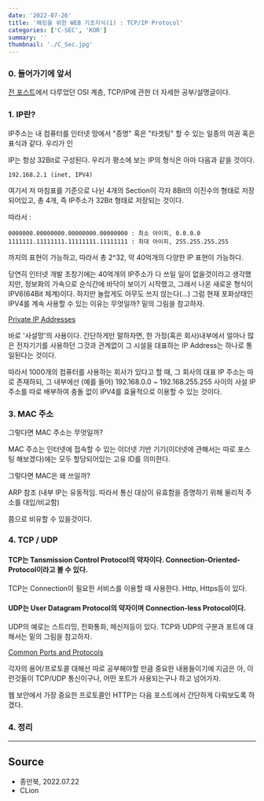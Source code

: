 ```yaml
---
date: '2022-07-26'
title: '해킹을 위한 WEB 기초지식(1) : TCP/IP Protocol'
categories: ['C-SEC', 'KOR']
summary: ''
thumbnail: './C_Sec.jpg'
---
```


### 0. 들어가기에 앞서

[전 포스트](<https://hosahn.github.io/22-726>)에서 다루었던 OSI 계층, TCP/IP에 관한 더 자세한 공부/설명글이다.


### 1. IP란?


IP주소는 내 컴퓨터를 인터넷 망에서 "증명" 혹은 "타겟팅" 할 수 있는 일종의 여권 혹은 표식과 같다. 우리가 인


IP는 항상 32Bit로 구성된다. 우리가 평소에 보는 IP의 형식은 아마 다음과 같을 것이다.

```
192.168.2.1 (inet, IPV4)
```
여기서 저 마침표를 기준으로 나뉜 4개의 Section이 각자 8Bit의 이진수의 형태로 저장되어있고, 총 4개, 즉 IP주소가 32Bit 형태로 저장되는 것이다.


따라서 :
```
0000000.00000000.00000000.00000000 : 최소 아이피, 0.0.0.0
1111111.11111111.11111111.11111111 : 최대 아이피, 255.255.255.255
```
까지의 표현이 가능하고, 따라서 총 2^32, 약 40억개의 다양한 IP 표현이 가능하다. 


당연히 인터넷 개발 초창기에는 40억개의 IP주소가 다 쓰일 일이 없을것이라고 생각했지만, 정보화의 가속으로 순식간에 바닥이 보이기 시작했고, 그래서 나온 새로운 형식이 IPV6(64Bit 체계)이다. 하지만 놀랍게도 아무도 쓰지 않는다(...) 그럼 현재 포화상태인 IPV4를 계속 사용할 수 있는 이유는 무엇일까? 밑의 그림을 참고하자.

[Private IP Addresses](<https://www.google.com/url?sa=i&url=https%3A%2F%2Fwww.pinterest.com%2Fpin%2F589267932474734110%2F&psig=AOvVaw28y2RRIcpWVSOiJk_bfwHS&ust=1663790291785000&source=images&cd=vfe&ved=0CAwQjRxqFwoTCKiayIKUpPoCFQAAAAAdAAAAABAI>)


바로 '사설망'의 사용이다. 간단하게만 말하자면, 한 가정(혹은 회사)내부에서 얼마나 많은 전자기기를 사용하던 그것과 관계없이 그 시설을 대표하는 IP Address는 하나로 통일된다는 것이다.


따라서 1000개의 컴퓨터를 사용하는 회사가 있다고 할 때, 그 회사의 대표 IP 주소는 따로 존재하되, 그 내부에선 (예를 들어) 192.168.0.0 ~ 192.168.255.255 사이의 사설 IP 주소를 따로 배부하여 충돌 없이 IPV4를 효율적으로 이용할 수 있는 것이다.


### 3. MAC 주소


그렇다면 MAC 주소는 무엇일까?


MAC 주소는 인터넷에 접속할 수 있는 이더넷 기반 기기(이더넷에 관해서는 따로 포스팅 해보겠다)에는 모두 할당되어있는 고유 ID를 의미한다.


그렇다면 MAC은 왜 쓰일까? 

ARP 참조 (내부 IP는 유동적임. 따라서 통신 대상이 유효함을 증명하기 위해 물리적 주소를 대입/비교함)


쯤으로 비유할 수 있을것이다.


### 4. TCP / UDP

#### TCP는 Tansmission Control Protocol의 약자이다. Connection-Oriented-Protocol이라고 볼 수 있다.


TCP는 Connection이 필요한 서비스를 이용할 때 사용한다. Http, Https등이 있다.


#### UDP는 User Datagram Protocol의 약자이며 Connection-less Protocol이다.


UDP의 예로는 스트리밍, 전화통화, 메신저등이 있다. TCP와 UDP의 구분과 포트에 대해서는 밑의 그림을 참고하자.


[Common Ports and Protocols](<https://www.google.com/url?sa=i&url=https%3A%2F%2Fipwithease.com%2Fcommon-tcp-ip-well-known-port-numbers%2F&psig=AOvVaw1nY6GYuYM53q5LcxFuNhm2&ust=1663792124269000&source=images&cd=vfe&ved=0CAwQjRxqFwoTCNivoeiapPoCFQAAAAAdAAAAABAS>)


각자의 용어/프로토콜 대해선 따로 공부해야할 만큼 중요한 내용들이기에 지금은 아, 이런것들이 TCP/UDP 통신이구나, 어떤 포트가 사용되는구나 하고 넘어가자.


웹 보안에서 가장 중요한 프로토콜인 HTTP는 다음 포스트에서 간단하게 다뤄보도록 하겠다.

### 4. 정리

---

## Source

- 종만북, 2022.07.22
- CLion